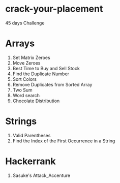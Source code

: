 # crack-your-placement
45 days Challenge

# **Arrays**
1) Set Matrix Zeroes
2) Move Zeroes
3) Best Time to Buy and Sell Stock
4) Find the Duplicate Number
5) Sort Colors
6) Remove Duplicates from Sorted Array
7) Two Sum
8) Word search
9) Chocolate Distribution

   
# **Strings**
1) Valid Parentheses
2) Find the Index of the First Occurrence in a String


# **Hackerrank**
1) Sasuke's Attack_Accenture
